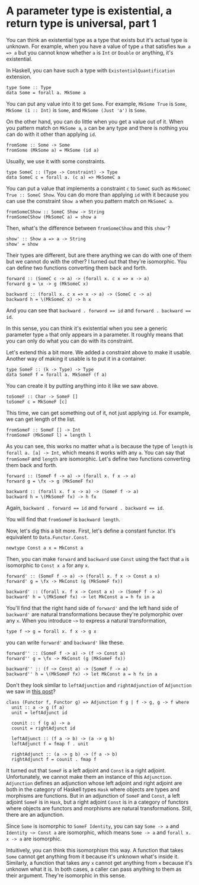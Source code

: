 # A parameter type is existential, a return type is universal, part 1

You can think an existential type as a type that exists but it's actual type is unknown. For example, when you have a value of type `a` that satisfies `Num a => a` but you cannot know whether `a` is `Int` or `Double` or anything, it's existential.

In Haskell, you can have such a type with `ExistentialQuantification` extension.

```
type Some :: Type
data Some = forall a. MkSome a
```

You can put any value into it to get `Some`. For example, `MkSome True` is `Some`, `MkSome (1 :: Int)` is `Some`, and `MkSome (Just 'a')` is `Some`.

On the other hand, you can do little when you get a value out of it. When you pattern match on `MkSome a`, `a` can be any type and there is nothing you can do with it other than applying `id`.

```
fromSome :: Some -> Some
fromSome (MkSome a) = MkSome (id a)
```

Usually, we use it with some constraints.

```
type SomeC :: (Type -> Constraint) -> Type
data SomeC c = forall a. (c a) => MkSomeC a
```

You can put a value that implements a constraint `c` to `SomeC` such as `MkSomeC True :: SomeC Show`. You can do more than applying `id` with it because you can use the constraint `Show a` when you pattern match on `MkSomeC a`.

```
fromSomeCShow :: SomeC Show -> String
fromSomeCShow (MkSomeC a) = show a
```

Then, what's the difference between `fromSomeCShow` and this `show'`?

```
show' :: Show a => a -> String
show' = show
```

Their types are different, but are there anything we can do with one of them but we cannot do with the other? I turned out that they're isomorphic. You can define two functions converting them back and forth.

```
forward :: (SomeC c -> a) -> (forall x. c x => x -> a)
forward g = \x -> g (MkSomeC x)

backward :: (forall x. c x => x -> a) -> (SomeC c -> a)
backward h = \(MkSomeC x) -> h x
```

And you can see that `backward . forword == id` and `forward . backward == id`.

In this sense, you can think it's existential when you see a generic parameter type `a` that only appears in a parameter. It roughly means that you can only do what you can do with its constraint.

Let's extend this a bit more. We added a constraint above to make it usable. Another way of making it usable is to put it in a container.

```
type SomeF :: (k -> Type) -> Type
data SomeF f = forall a. MkSomeF (f a)
```

You can create it by putting anything into it like we saw above.

```
toSomeF :: Char -> SomeF []
toSomeF c = MkSomeF [c]
```

This time, we can get something out of it, not just applying `id`. For example, we can get length of the list.

```
fromSomeF :: SomeF [] -> Int
fromSomeF (MkSomeF l) = length l
```

As you can see, this works no matter what `a` is because the type of `length` is `forall a. [a] -> Int`, which means it works with any `a`. You can say that `fromSomeF` and `length` are isomorphic. Let's define two functions converting them back and forth.

```
forward :: (SomeF f -> a) -> (forall x. f x -> a)
forward g = \fx -> g (MkSomeF fx)

backward :: (forall x. f x -> a) -> (SomeF f -> a)
backward h = \(MkSomeF fx) -> h fx
```

Again, `backward . forward == id` and `forward . backward == id`.

You will find that `fromSomeF` is `backward length`.

Now, let's dig this a bit more. First, let's define a constant functor. It's equivalent to `Data.Functor.Const`.

```
newtype Const a x = MkConst a
```

Then, you can make `forward` and `backward` use `Const` using the fact that `a` is isomorphic to `Const x a` for any `x`.

```
forward' :: (SomeF f -> a) -> (forall x. f x -> Const a x)
forward' g = \fx -> MkConst (g (MkSomeF fx))

backward' :: (forall x. f x -> Const a x) -> (SomeF f -> a)
backward' h = \(MkSomeF fx) -> let MkConst a = h fx in a
```

You'll find that the right hand side of `forward'` and the left hand side of `backward'` are natural transformations because they're polymorphic over any `x`. When you introduce `~>` to express a natural transformation,

```
type f ~> g = forall x. f x -> g x
```

you can write `forward'` and `backward'` like these.

```
forward'' :: (SomeF f -> a) -> (f ~> Const a)
forward'' g = \fx -> MkConst (g (MkSomeF fx))

backward'' :: (f ~> Const a) -> (SomeF f -> a)
backward'' h = \(MkSomeF fx) -> let MkConst a = h fx in a
```

Don't they look similar to `leftAdjunction` and `rightAdjunction` of `Adjunction` we saw in [this post](../../2024/2/products_functions.html)?

```
class (Functor f, Functor g) => Adjunction f g | f -> g, g -> f where
  unit :: a -> g (f a)
  unit = leftAdjunct id

  counit :: f (g a) -> a
  counit = rightAdjunct id

  leftAdjunct :: (f a -> b) -> (a -> g b)
  leftAdjunct f = fmap f . unit

  rightAdjunct :: (a -> g b) -> (f a -> b)
  rightAdjunct f = counit . fmap f
```

It turned out that `SomeF` is a left adjoint and `Const` is a right adjoint. Unfortunately, we cannot make them an instance of this `Adjunction`. `Adjunction` defines an adjunction whose left adjoint and right adjoint are both in the category of Haskell types `Hask` where objects are types and morphisms are functions. But in an adjunction of `SomeF` and `Const`, a left adjoint `SomeF` is in `Hask`, but a right adjoint `Const` is in a category of functors where objects are functors and morphisms are natural transformations. Still, there are an adjunction.

Since `Some` is isomorphic to `SomeF Identity`, you can say `Some -> a` and `Identity ~> Const a` are isomorphic, which means `Some -> a` and `forall x. x -> a` are isomorphic.

Intuitively, you can think this isomorphism this way. A function that takes `Some` cannot get anything from it because it's unknown what's inside it. Similarly, a function that takes any `x` cannot get anything from `x` because it's unknown what it is. In both cases, a caller can pass anything to them as their argument. They're isomorphic in this sense.
